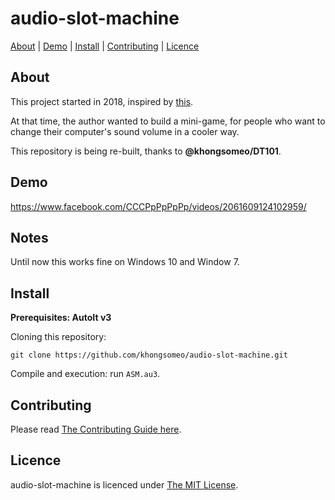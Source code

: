# audio-slot-machine

[About](#About) | [Demo](#Demo) | [Install](#Install) | [Contributing](#Contributing) | [Licence](#Licence)

## About
This project started in 2018, inspired by [this](https://www.reddit.com/r/ProgrammerHumor/comments/6fmq09/a_simple_graphical_volume_control/).

At that time, the author wanted to build a mini-game, for people who want to change their computer's sound volume in a cooler way.

This repository is being re-built, thanks to __@khongsomeo/DT101__.

## Demo
https://www.facebook.com/CCCPpPpPpPp/videos/2061609124102959/

## Notes
Until now this works fine on Windows 10 and Window 7.

## Install
**Prerequisites: AutoIt v3**

Cloning this repository:
```
git clone https://github.com/khongsomeo/audio-slot-machine.git
```

Compile and execution: run `ASM.au3`.

## Contributing
Please read [The Contributing Guide here](https://github.com/khongsomeo/.github/blob/master/CONTRIBUTING.md).

## Licence
audio-slot-machine is licenced under [The MIT License](https://github.com/khongsomeo/audio-slot-machine/blob/master/LICENSE).
